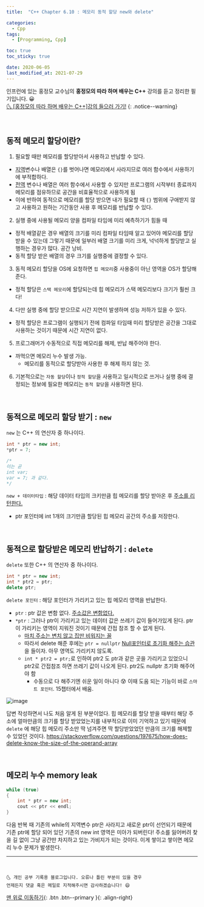 ```yaml
---
title:  "C++ Chapter 6.10 : 메모리 동적 할당 new와 delete" 

categories:
  - Cpp
tags:
  - [Programming, Cpp]

toc: true
toc_sticky: true

date: 2020-06-05
last_modified_at: 2021-07-29
---
```

인프런에 있는 홍정모 교수님의 **홍정모의 따라 하며 배우는 C++** 강의를 듣고 정리한 필기입니다. 😀    
[🌜 [홍정모의 따라 하며 배우는 C++]강의 들으러 가기!](https://www.inflearn.com/course/following-c-plus)
{: .notice--warning}

<br>

## 동적 메모리 할당이란?

1. 필요할 때만 메모리를 할당받아서 사용하고 반납할 수 있다.
  - <u>지역</u>변수나 배열은 `{}`를 벗어나면 메모리에서 사라지므로 여러 함수에서 사용하기에 부적합하다.
  - <u>전역</u> 변수나 배열은 여러 함수에서 사용할 수 있지만 프로그램의 시작부터 종료까지 메모리를 점유하므로 공간을 비효율적으로 사용하게 됨
  - 이에 반하여 동적으로 메모리를 할당 받으면 내가 필요할 때 `{}` 범위에 구애받지 않고 사용하고 원하는 기간동안 사용 후 메모리를 반납할 수 있다. 

2. 실행 중에 사용될 메모리 양을 컴파일 타임에 미리 예측하기가 힘들 때 
  - 정적 배열같은 경우 배열의 크기를 미리 컴파일 타임때 알고 있어야 메모리를 할당 받을 수 있는데 그렇기 때문에 일부러 배열 크기를 미리 크게, 넉넉하게 할당받고 실행하는 경우가 많다. 공간 낭비.
  - 동적 할당 받은 배열의 경우 크기를 실행중에 결정할 수 있다. 

3. 동적 메모리 할당을 OS에 요청하면 `힙 메모리`중 사용중이 아닌 영역을 OS가 할당해준다.
  - 정적 할당은 `스택 메모리`에 할당되는데 힙 메모리가 스택 메모리보다 크기가 훨씬 크다!

4. 다만 실행 중에 할당 받으므로 시간 지연이 발생하며 성능 저하가 있을 수 있다.
  - 정적 할당은 프로그램이 실행되기 전에 컴파일 타임때 미리 할당받은 공간을 그대로 사용하는 것이기 때문에 시간 지연이 없다.

5. 프로그래머가 수동적으로 직접 메모리를 해제, 반납 해주어야 한다. 
  - 까먹으면 메모리 누수 발생 가능.
    - 메모리를 동적으로 할당받아 사용한 후 해제 하지 않는 것.

6. 기본적으로는 `자동 할당`이나 `정적 할당`을 사용하고 일시적으로 쓰거나 실행 중에 결정되는 정보에 필요한 메모리는 `동적 할당`을 사용하면 된다.

<br>

## 동적으로 메모리 할당 받기 : `new`

`new` 는 C++ 의 연산자 중 하나이다.

```cpp
int * ptr = new int;
*ptr = 7;

/*
이는 곧
int var;
var = 7; 과 같다.
*/
```
`new + 데이터타입` : 해당 데이터 타입의 크키만큼 힙 메모리를 할당 받아온 후 <u>주소를 리턴한다.</u>
- ptr 포인터에 int 1개의 크기만큼 할당된 힙 메모리 공간의 주소를 저장한다. 

<br>

## 동적으로 할당받은 메모리 반납하기 : `delete`

`delete` 또한 C++ 의 연산자 중 하나이다.

```cpp
int * ptr = new int;
int * ptr2 = ptr;
delete ptr; 
```

`delete 포인터` : 해당 포인터가 가리키고 있는 힙 메모리 영역을 반납한다. 
  - `ptr` : ptr 값은 변함 없다. <u>주소값은 변함없다.</u>
  - `*ptr` : 그러나 ptr이 가리키고 있는 데이터 값은 쓰레기 값이 들어가있게 된다. ptr이 가리키는 영역이 지워진 것이기 때문에 간접 참조 할 수 없게 된다.
    - <u>마치 주소는 변치 않고 집만 비워지는 꼴</u>
    - 따라서 delete 해준 후에는 `ptr = nullptr` <u>Null포인터로 초기화 해주는 습관</u>을 들이자. 아무 영역도 가리키지 않도록. 
    * `int * ptr2 = ptr;`로 인하여 ptr2 도 ptr과 같은 곳을 가리키고 있었으니 ptr2로 간접참조 하면 쓰레기 값이 나오게 된다. ptr2도 nullptr 초기화 해주어야 함
      * 수동으로 다 해주기엔 쉬운 일이 아니다 😰 이때 도움 되는 기능이 바로 `스마트 포인터`. 15챕터에서 배움.

![image](https://user-images.githubusercontent.com/42318591/127408831-44239216-59e3-4ca2-b83a-fcd373795e5b.png)

답변 작성하면서 나도 처음 알게 된 부분이었다. 힙 메모리를 할당 받을 때부터 해당 주소에 얼마만큼의 크기를 할당 받았었는지를 내부적으로 이미 기억하고 있기 때문에 `delete` 에 해당 힙 메모리 주소만 딱 넘겨주면 딱 할당받았었던 만큼의 크기를 해제할 수 있었던 것이다. <https://stackoverflow.com/questions/197675/how-does-delete-know-the-size-of-the-operand-array>

<br>

## 메모리 누수 memory leak

```cpp
while (true)
{
    int * ptr = new int;
    cout << ptr << endl;
}
```
다음 반복 때 기존의 while의 지역변수 ptr은 사라지고 새로운 ptr이 선언되기 때문에 기존 ptr에 할당 되어 있던 기존의 new int 영역은 미아가 되버린다! 주소를 잃어버려 찾을 길 없이 그냥 공간만 차지하고 있는 가비지가 되는 것이다. 이게 쌓이고 쌓이면 메모리 누수 문제가 발생한다. 


***
<br>

    🌜 개인 공부 기록용 블로그입니다. 오류나 틀린 부분이 있을 경우 
    언제든지 댓글 혹은 메일로 지적해주시면 감사하겠습니다! 😄

[맨 위로 이동하기](#){: .btn .btn--primary }{: .align-right}